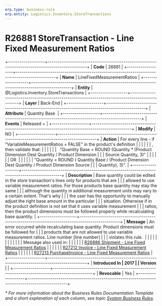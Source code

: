 ```yaml
---
erp.type: business-rule
erp.entity: Logistics.Inventory.StoreTransactions
---
```


# R26881 StoreTransaction - Line Fixed Measurement Ratios
+-------------------+--------------------------------------------------------------------------------------------------+
| **Code**          | 26881                                                                                            |
+-------------------+--------------------------------------------------------------------------------------------------+
| **Name**          | LineFixedMeasurementRatios                                                                       |
+-------------------+--------------------------------------------------------------------------------------------------+
| **Entity**        | @Logistics.Inventory.StoreTransactions                                                                                 |
+-------------------+--------------------------------------------------------------------------------------------------+
| **Layer**         | Back-End                                                                                         |
+-------------------+--------------------------------------------------------------------------------------------------+
| **Attribute**     | Quantity Base                                                                                    |
+-------------------+--------------------------------------------------------------------------------------------------+
| **Events**        | Released +                                                                                       |
+-------------------+--------------------------------------------------------------------------------------------------+
| **Modify**        | NO                                                                                               |
+-------------------+--------------------------------------------------------------------------------------------------+
| **Action**        | For every line - if \"VariableMeasurementRatios = FALSE\" in the product's definition            |
|                   |                                                                                                  |
|                   | , then validate that:                                                                            |
|                   |                                                                                                  |
|                   |   \"Quantity Base = ROUND (Quantity \* (Product Dimension Dest Quantity / Product Dimension      |
|                   | Source Quantity, 3)\"                                                                            |
|                   |                                                                                                  |
|                   | OR                                                                                               |
|                   |                                                                                                  |
|                   | \"Quantity = ROUND ( Quantity Base / (Product Dimension Dest Quantity / Product Dimension Source |
|                   | Quantity), 3)\".                                                                                 |
+-------------------+--------------------------------------------------------------------------------------------------+
| **Description**   | Base quantity could be edited in the store transaction\'s lines only for products that are       |
|                   | allowed to use variable measurement ratios. For those products base quantity may stay the same   |
|                   | although the quantity in additional measurement units may vary to a certain extent. That's why   |
|                   | the user has the opportunity to manually adjust the right base amount in the particular          |
|                   | situation. Otherwise if in the product definition is not set that it uses variable measurement   |
|                   | ratios, then the product dimensions must be followed properly while recalculating base quantity. |
+-------------------+--------------------------------------------------------------------------------------------------+
| **Message**       | An error occurred while recalculating base quantity. Product dimensions must be followed for     |
|                   | products that are not allowed to use variable measurement ratios. Line number \[line number\]    |
|                   | violates this rule.                                                                              |
|                   |                                                                                                  |
|                   |                                                                                                  |
|                   |                                                                                                  |
|                   | Message also used in:                                                                            |
|                   |                                                                                                  |
|                   | [R26886 Shipment - Line Fixed Measurement Ratios](R26886.md)                                     |
|                   |                                                                                                  |
|                   | [R27212 Invoice - Line Fixed Measurement Ratios](R27212.md)                                      |
|                   |                                                                                                  |
|                   | [R27213 PurchaseInvoice - Line Fixed Measurement Ratios](R27213.md)                              |
+-------------------+--------------------------------------------------------------------------------------------------+
| **Introduced In   | 2017                                                                                             |
| Version**         |                                                                                                  |
+-------------------+--------------------------------------------------------------------------------------------------+
| **Revocable**     | Yes                                                                                              |
+-------------------+--------------------------------------------------------------------------------------------------+

*\* For more information about the Business Rules Documentation Template and a short explanation of each column, see
topic [System Business Rules](../templates/template-description-system-business-rules.md).*
